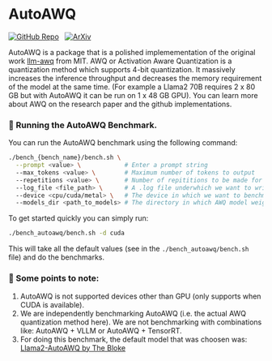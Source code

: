 # AutoAWQ

[![GitHub Repo](https://img.shields.io/badge/github-%23121011.svg?style=for-the-badge&logo=github&logoColor=white)](https://github.com/casper-hansen/AutoAWQ) &nbsp;
[![ArXiv](https://img.shields.io/badge/arXiv-%230170FE.svg?style=for-the-badge&logo=arxiv&logoColor=white)](https://arxiv.org/abs/2306.00978)


AutoAWQ is a package that is a polished implemementation of the original work [llm-awq](https://github.com/mit-han-lab/llm-awq) from MIT. AWQ or Activation Aware Quantization is a quantization method which supports 4-bit quantization. It massively increases the inference throughput and decreases the memory requirement of the model at the same time. (For example a Llama2 70B requires 2 x 80 GB but with AutoAWQ it can be run on 1 x 48 GB GPU). You can learn more about AWQ on the research paper and the github implementations.

### 🚀 Running the AutoAWQ Benchmark.

You can run the AutoAWQ benchmark using the following command:

```bash
./bench_{bench_name}/bench.sh \
  --prompt <value> \            # Enter a prompt string
  --max_tokens <value> \        # Maximum number of tokens to output
  --repetitions <value> \       # Number of repititions to be made for the prompt.
  --log_file <file_path> \      # A .log file underwhich we want to write the results.
  --device <cpu/cuda/metal> \   # The device in which we want to benchmark.
  --models_dir <path_to_models> # The directory in which AWQ model weights are present
```

To get started quickly you can simply run:

```bash
./bench_autoawq/bench.sh -d cuda
```
This will take all the default values (see in the `./bench_autoawq/bench.sh` file) and do the benchmarks.


### 👀 Some points to note:

1. AutoAWQ is not supported devices other than GPU (only supports when CUDA is available).
2. We are independently benchmarking AutoAWQ (i.e. the actual AWQ quantization method here). We are not benchmarking with combinations like: AutoAWQ + VLLM or AutoAWQ + TensorRT.
3. For doing this benchmark, the default model that was choosen was: [Llama2-AutoAWQ by The Bloke](https://huggingface.co/TheBloke/Llama-2-7B-AWQ)
